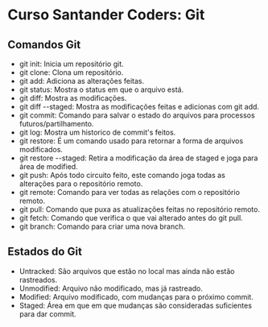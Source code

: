 # Curso Santander Coders: Git

## Comandos Git

- git init: Inicia um repositório git.
- git clone: Clona um repositório.
- git add: Adiciona as alterações feitas.
- git status: Mostra o status em que o arquivo está.
- git diff: Mostra as modificações.
- git diff --staged: Mostra as modificações feitas e adicionas com git add.
- git commit: Comando para salvar o estado do arquivos para processos futuros/partilhamento.
- git log: Mostra um historico de commit's feitos.
- git restore: É um comando usado para retornar a forma de arquivos modificados.
- git restore --staged: Retira a modificação da área de staged e joga para área de modified.
- git push: Após todo circuito feito, este comando joga todas as alterações para o repositório remoto.
- git remote: Comando para ver todas as relações com o repositório remoto.
- git pull: Comando que puxa as atualizações feitas no repositório remoto.
- git fetch: Comando que verifica o que vai alterado antes do git pull.
- git branch: Comando para criar uma nova branch.

## Estados do Git

- Untracked: São arquivos que estão no local mas ainda não estão rastreados.
- Unmodified: Arquivo não modificado, mas já rastreado.
- Modified: Arquivo modificado, com mudanças para o próximo commit.
- Staged: Área em que em que mudanças são consideradas suficientes para dar commit.
